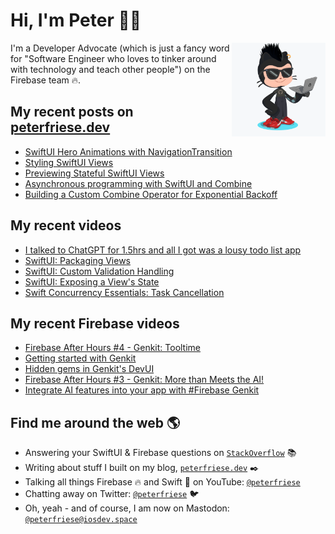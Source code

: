 # Hi, I'm Peter 👋🏼
<img align="right" width="150" height="150" src="https://github.com/peterfriese/peterfriese/blob/master/octopeter/peterfriese-octocat-with-computer.png?raw=true">

I'm a Developer Advocate (which is just a fancy word for "Software Engineer who loves to tinker around with technology and teach other people") on the Firebase team 🔥.

## My recent posts on [peterfriese.dev](https://peterfriese.dev/)
<!-- BLOG-POST-LIST:START -->
- [SwiftUI Hero Animations with NavigationTransition](https://peterfriese.dev/blog/2024/hero-animation/)
- [Styling SwiftUI Views](https://peterfriese.dev/blog/2023/swiftui-styling-views/)
- [Previewing Stateful SwiftUI Views](https://peterfriese.dev/blog/2022/swiftui-previews-interactive/)
- [Asynchronous programming with SwiftUI and Combine](https://peterfriese.dev/blog/2022/combine-vs-async/)
- [Building a Custom Combine Operator for Exponential Backoff](https://peterfriese.dev/blog/2022/swiftui-combine-custom-operators/)
<!-- BLOG-POST-LIST:END -->

## My recent videos
<!-- YOUTUBE-ALL:START -->
- [I talked to ChatGPT for 1.5hrs and all I got was a lousy todo list app](https://www.youtube.com/watch?v=d2NAzbk5cBQ)
- [SwiftUI: Packaging Views](https://www.youtube.com/watch?v=RuFCNEf4P7E)
- [SwiftUI: Custom Validation Handling](https://www.youtube.com/watch?v=kl7LgoBuphM)
- [SwiftUI: Exposing a View&#39;s State](https://www.youtube.com/watch?v=eYrirXFLuZ8)
- [Swift Concurrency Essentials: Task Cancellation](https://www.youtube.com/watch?v=KdHd4rwK_oc)
<!-- YOUTUBE-ALL:END -->

## My recent Firebase videos
<!-- YOUTUBE-FIREBASE:START -->
- [Firebase After Hours #4 - Genkit: Tooltime](https://www.youtube.com/watch?v=01XOIhh2ibA)
- [Getting started with Genkit](https://www.youtube.com/watch?v=M8rfDySBBvM)
- [Hidden gems in Genkit&#39;s DevUI](https://www.youtube.com/watch?v=e5SqsAXGl_c)
- [Firebase After Hours #3 - Genkit: More than Meets the AI!](https://www.youtube.com/watch?v=VFPsp7aURWA)
- [Integrate AI features into your app with #Firebase Genkit](https://www.youtube.com/watch?v=LyG0dqNh2Ew)
<!-- YOUTUBE-FIREBASE:END -->


## Find me around the web 🌎

- Answering your SwiftUI & Firebase questions on [`StackOverflow`](https://stackoverflow.com/users/281221/peter-friese) 📚
- Writing about stuff I built on my blog, [`peterfriese.dev`](https://peterfriese.dev/) ✒️
- Talking all things Firebase 🔥 and Swift 🍏 on YouTube: [`@peterfriese`](https://www.youtube.com/@peterfriese)
- Chatting away on Twitter: [`@peterfriese`](https://twitter.com/peterfriese) 🐦
- Oh, yeah - and of course, I am now on Mastodon: <a rel="nofollow me" href="https://iosdev.space/@peterfriese">`@peterfriese@iosdev.space`</a>
